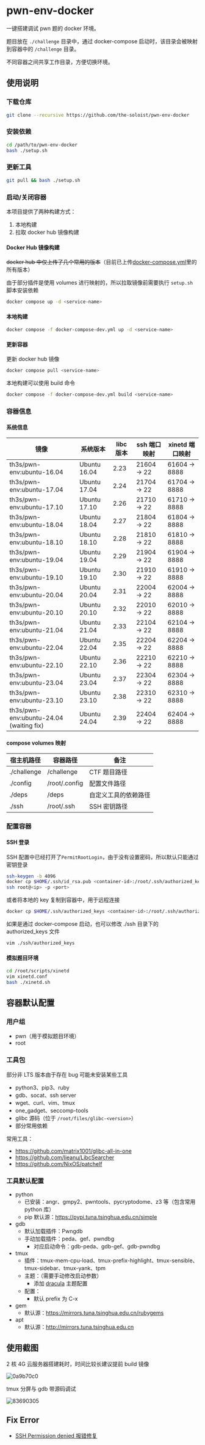 # pwn-env-docker

一键搭建调试 pwn 题的 docker 环境。

题目放在 `./challenge` 目录中，通过 docker-compose 启动时，该目录会被映射到容器中的 `/challenge` 目录。

不同容器之间共享工作目录，方便切换环境。

## 使用说明

### 下载仓库

```sh
git clone --recursive https://github.com/the-soloist/pwn-env-docker
```

### 安装依赖

```sh
cd /path/to/pwn-env-docker
bash ./setup.sh
```

### 更新工具

```sh
git pull && bash ./setup.sh
```

### 启动/关闭容器

本项目提供了两种构建方式：

1. 本地构建
2. 拉取 docker hub 镜像构建

#### Docker Hub 镜像构建

~~docker hub 中仅上传了几个常用的版本~~（目前已上传[docker-compose.yml](./docker-compose.yml)里的所有版本）

由于部分插件是使用 volumes 进行映射的，所以拉取镜像前需要执行 `setup.sh` 脚本安装依赖

```sh
docker compose up -d <service-name>
```

#### 本地构建

```sh
docker compose -f docker-compose-dev.yml up -d <service-name>
```

#### 更新容器

更新 docker hub 镜像

```sh
docker compose pull <service-name>
```

本地构建可以使用 build 命令

```sh
docker compose -f docker-compose-dev.yml build <service-name>
```

### 容器信息

#### 系统信息

| 镜像                                    | 系统版本     | libc 版本 | ssh 端口映射 | xinetd 端口映射 |
| --------------------------------------- | ------------ | --------- | ------------ | --------------- |
| th3s/pwn-env:ubuntu-16.04               | Ubuntu 16.04 | 2.23      | 21604 -> 22  | 61604 -> 8888   |
| th3s/pwn-env:ubuntu-17.04               | Ubuntu 17.04 | 2.24      | 21704 -> 22  | 61704 -> 8888   |
| th3s/pwn-env:ubuntu-17.10               | Ubuntu 17.10 | 2.26      | 21710 -> 22  | 61710 -> 8888   |
| th3s/pwn-env:ubuntu-18.04               | Ubuntu 18.04 | 2.27      | 21804 -> 22  | 61804 -> 8888   |
| th3s/pwn-env:ubuntu-18.10               | Ubuntu 18.10 | 2.28      | 21810 -> 22  | 61810 -> 8888   |
| th3s/pwn-env:ubuntu-19.04               | Ubuntu 19.04 | 2.29      | 21904 -> 22  | 61904 -> 8888   |
| th3s/pwn-env:ubuntu-19.10               | Ubuntu 19.10 | 2.30      | 21910 -> 22  | 61910 -> 8888   |
| th3s/pwn-env:ubuntu-20.04               | Ubuntu 20.04 | 2.31      | 22004 -> 22  | 62004 -> 8888   |
| th3s/pwn-env:ubuntu-20.10               | Ubuntu 20.10 | 2.32      | 22010 -> 22  | 62010 -> 8888   |
| th3s/pwn-env:ubuntu-21.04               | Ubuntu 21.04 | 2.33      | 22104 -> 22  | 62104 -> 8888   |
| th3s/pwn-env:ubuntu-22.04               | Ubuntu 22.04 | 2.35      | 22204 -> 22  | 62204 -> 8888   |
| th3s/pwn-env:ubuntu-22.10               | Ubuntu 22.10 | 2.36      | 22210 -> 22  | 62210 -> 8888   |
| th3s/pwn-env:ubuntu-23.04               | Ubuntu 23.04 | 2.37      | 22304 -> 22  | 62304 -> 8888   |
| th3s/pwn-env:ubuntu-23.10               | Ubuntu 23.10 | 2.38      | 22310 -> 22  | 62310 -> 8888   |
| th3s/pwn-env:ubuntu-24.04 (waiting fix) | Ubuntu 24.04 | 2.39      | 22404 -> 22  | 62404 -> 8888   |

#### compose volumes 映射

| 宿主机路径  | 容器路径      | 备注                 |
| ----------- | ------------- | -------------------- |
| ./challenge | /challenge    | CTF 题目路径         |
| ./config    | /root/.config | 配置文件路径         |
| ./deps      | /deps         | 自定义工具的依赖路径 |
| ./ssh       | /root/.ssh    | SSH 密钥路径         |

### 配置容器

#### SSH 登录

SSH 配置中已经打开了`PermitRootLogin`，由于没有设置密码，所以默认只能通过密钥登录

```sh
ssh-keygen -b 4096
docker cp $HOME/.ssh/id_rsa.pub <container-id>:/root/.ssh/authorized_keys
ssh root@<ip> -p <port>
```

或者将本地的 key 复制到容器中，用于远程连接

```sh
docker cp $HOME/.ssh/authorized_keys <container-id>:/root/.ssh/authorized_keys
```

如果是通过 docker-compose 启动，也可以修改 ./ssh 目录下的 authorized_keys 文件

```sh
vim ./ssh/authorized_keys
```

#### 模拟题目环境

```sh
cd /root/scripts/xinetd
vim xinetd.conf
bash ./xinetd.sh
```

## 容器默认配置

### 用户组

- pwn（用于模拟题目环境）
- root

### 工具包

部分非 LTS 版本由于存在 bug 可能未安装某些工具

- python3、pip3、ruby
- gdb、socat、ssh server
- wget、curl、vim、tmux
- one_gadget、seccomp-tools
- glibc 源码（位于 `/root/files/glibc-<version>`）
- 部分常用依赖

常用工具：

- https://github.com/matrix1001/glibc-all-in-one
- https://github.com/lieanu/LibcSearcher
- https://github.com/NixOS/patchelf

### 工具默认配置

- python
  - 已安装：angr、gmpy2、pwntools、pycryptodome、z3 等（包含常用 python 库）
  - pip 默认源：https://pypi.tuna.tsinghua.edu.cn/simple
- gdb
  - 默认加载插件：Pwngdb
  - 手动加载插件：peda、gef、pwndbg
    - 对应启动命令：gdb-peda、gdb-gef、gdb-pwndbg
- tmux
  - 插件：tmux-mem-cpu-load、tmux-prefix-highlight、tmux-sensible、tmux-sidebar、tmux-yank、tpm
  - 主题：（需要手动修改启动参数）
    - 添加 [dracula](https://github.com/dracula/tmux) 主题配置
  - 配置：
    - 默认 prefix 为 C-x
- gem
  - 默认源：https://mirrors.tuna.tsinghua.edu.cn/rubygems
- apt
  - 默认源：http://mirrors.tuna.tsinghua.edu.cn

## 使用截图

2 核 4G 云服务器搭建耗时，时间比较长建议提前 build 镜像

![0a9b70c0](./assets/0a9b70c0.png)

tmux 分屏与 gdb 带源码调试

![83690305](./assets/83690305.png)

## Fix Error

- [SSH Permission denied 报错修复](https://github.com/the-soloist/pwn-env-docker/issues/3)
